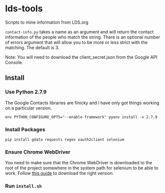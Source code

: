 # lds-tools

Scripts to mine information from LDS.org

`contact-info.py` takes a name as an argument and will return the contact
information of the people who match the string. There is an optional number of
errors argument that will allow you to be more or less strict with the matching.
The default is 3.

Note: You will need to download the client_secret.json from the Google API Console.

## Install

### Use Python 2.7.9
The Google Contacts libraries are finicky and I have only got things working on
a particular version.

```
env PYTHON_CONFIGURE_OPTS="--enable-framework" pyenv install -v 2.7.9
```

### Install Packages

```
pip install gdata requests regex oauth2client selenium
```

### Ensure Chrome WebDriver
You need to make sure that the Chrome WebDriver is downloaded to the root of the
project somewhere in the system path for selenium to be able to work. Follow
[this guide](http://chromedriver.chromium.org/getting-started) to download the
right version.

### Run `install.sh`
